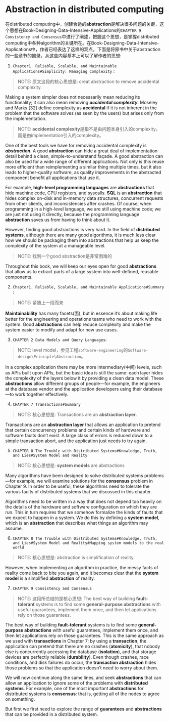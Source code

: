# Abstraction in distributed computing

在distributed computing中，创建合适的**abstraction**是解决很多问题的关键，这个思想在Book-Designing-Data-Intensive-Applications的`CHAPTER 9 Consistency and Consensus`中进行了阐述，把握这个思想，是掌握distributed computing中各种algorithm的关键所在。在Book-Designing-Data-Intensive-Applications中，作者已经表达了这样的观点，下面是将原书中关于abstraction的一些章节的摘录，从这些内容基本上可以了解作者的思想:

1) `Chapter1. Reliable, Scalable, and Maintainable Applications#Simplicity: Managing Complexity` :

> NOTE: 原文这段的核心思想是: creat abstraction to remove accidental complexity. 

Making a system simpler does not necessarily mean reducing its functionality; it can also mean removing ***accidental complexity***. Moseley and Marks [32] define complexity as **accidental** if it is not inherent in the problem that the software solves (as seen by the users) but arises only from the implementation.

> NOTE: **accidental complexity**是指不是由问题本身引入的complexity，而是由implementation引入的complexity。

One of the best tools we have for removing accidental complexity is ***abstraction***. A good **abstraction** can hide a great deal of implementation detail behind a clean, simple-to-understand façade. A good abstraction can also be used for a wide range of different applications. Not only is this reuse more efficient than reimplementing a similar thing multiple times, but it also leads to higher-quality software, as quality improvements in the abstracted component benefit all applications that use it.

For example, **high-level programming languages** are **abstractions** that hide machine code, CPU registers, and syscalls. **SQL** is an **abstraction** that hides complex on-disk and in-memory data structures, concurrent requests from other clients, and inconsistencies after crashes. Of course, when programming in a high-level language, we are still using machine code; we are just not using it directly, because the programming language **abstraction** saves us from having to think about it.

However, finding good abstractions is very hard. In the field of **distributed systems**, although there are many good algorithms, it is much less clear how we should be packaging them into abstractions that help us keep the complexity of the system at a manageable level.

> NOTE: 找到一个good abstraction是非常困难的

Throughout this book, we will keep our eyes open for good **abstractions** that allow us to extract parts of a large system into well-defined, reusable components.



2) `Chapter1. Reliable, Scalable, and Maintainable Applications#Summary` :

> NOTE: 紧随上一段而来

**Maintainability** has many facets(面), but in essence it’s about making life better for the engineering and operations teams who need to work with the system. Good **abstractions** can help reduce complexity and make the system easier to modify and adapt for new use cases.

3) `CHAPTER 2 Data Models and Query Languages`:

> NOTE: level model，参见工程`software-engineering`的`Software-design\Principle\Abstraction`。

In a complex application there may be more intermediary(中间) levels, such as APIs built upon APIs, but the basic idea is still the same: each layer hides the complexity of the layers below it by providing a clean data model. These **abstractions** allow different groups of people—for example, the engineers at the database vendor and the application developers using their database—to work together effectively.



4) `CHAPTER 7 Transactions#Summary`

> NOTE: 核心思想是: Transactions are an **abstraction layer**.

Transactions are an **abstraction layer** that allows an application to pretend that certain concurrency problems and certain kinds of hardware and software faults don’t exist. A large class of errors is reduced down to a simple transaction abort, and the application just needs to try again.



5) `CHAPTER 8 The Trouble with Distributed Systems#Knowledge, Truth, and Lies#System Model and Reality`

> NOTE: 核心思想是: **system models** are abstractions

Many algorithms have been designed to solve distributed systems problems—for example, we will examine solutions for the **consensus** problem in Chapter 9. In order to be useful, these algorithms need to tolerate the various faults of distributed systems that we discussed in this chapter.

Algorithms need to be written in a way that does not depend too heavily on the details of the hardware and software configuration on which they are run. This in turn requires that we somehow formalize the kinds of faults that we expect to happen in a system. We do this by defining a **system model**, which is an **abstraction** that describes what things an algorithm may assume.





6) `CHAPTER 8 The Trouble with Distributed Systems#Knowledge, Truth, and Lies#System Model and Reality#Mapping system models to the real world`

> NOTE: 核心思想是:  abstraction is simplification of reality. 

However, when implementing an algorithm in practice, the messy facts of reality come back to bite you again, and it becomes clear that the **system model** is a simplified **abstraction** of reality.



7) `CHAPTER 9 Consistency and Consensus`

> NOTE: 这段所总结的是核心思想: The best way of building **fault-tolerant** systems is to find some **general-purpose abstractions** with useful guarantees, implement them once, and then let applications rely on those guarantees. 

The best way of building **fault-tolerant** systems is to find some **general-purpose abstractions** with useful guarantees, implement them once, and then let applications rely on those guarantees. This is the same approach as we used with **transactions** in Chapter 7: by using a **transaction**, the application can pretend that there are no crashes (**atomicity**), that nobody else is concurrently accessing the database (**isolation**),
and that storage devices are perfectly reliable (**durability**). Even though crashes, race conditions, and disk failures do occur, the **transaction abstraction** hides those problems so that the application doesn’t need to worry about them.

We will now continue along the same lines, and seek **abstractions** that can allow an application to ignore some of the problems with **distributed systems**. For example, one of the most important **abstractions** for distributed systems is **consensus**: that is, getting all of the nodes to agree on something.

But first we first need to explore the range of **guarantees** and **abstractions** that can be provided in a distributed system.

